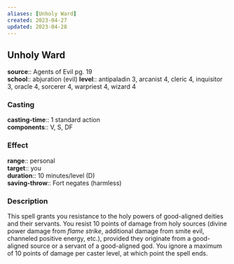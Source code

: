 ```yaml
---
aliases: [Unholy Ward]
created: 2023-04-27
updated: 2023-04-28
---
```


## Unholy Ward

**source**:: Agents of Evil pg. 19  
**school**:: abjuration (evil)
**level**:: antipaladin 3, arcanist 4, cleric 4, inquisitor 3, oracle 4, sorcerer 4, warpriest 4, wizard 4

### Casting

**casting-time**:: 1 standard action  
**components**:: V, S, DF

### Effect

**range**:: personal  
**target**:: you  
**duration**:: 10 minutes/level (D)  
**saving-throw**:: Fort negates (harmless)

### Description

This spell grants you resistance to the holy powers of good-aligned deities and their servants. You resist 10 points of damage from holy sources (divine power damage from *flame strike*, additional damage from smite evil, channeled positive energy, etc.), provided they originate from a good-aligned source or a servant of a good-aligned god. You ignore a maximum of 10 points of damage per caster level, at which point the spell ends.
